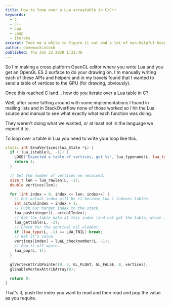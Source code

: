 ```yaml
---
title: How to loop over a Lua arraytable in C/C++
keywords: 
  - C
  - C++
  - Lua
  - Loop
  - Iterate
excerpt: Took me a while to figure it out and a lot of non-helpful Googling but looping over a table from Lua using the C API turns out to be pretty simple although not intuitive at all.
author: davemackintosh
published: Thu Jan 22 2020 1:21:46
---
```


So I'm making a cross platform OpenGL editor where you write Lua and you get an OpenGL ES 2 surface to do your drawing on. I'm manually writing each of these APIs and helpers and in my travels found that I wanted to send a table of vertices to the GPU (for drawing, obviously).

Once this reached C land... how do you iterate over a Lua table in C?

Well, after some faffing around with some implementations I found in mailing lists and in StackOverflow none of those worked so I hit the Lua source and manual to see what exactly what each function was doing.

They weren't doing what we wanted, or at least not in the language we expect it to.

To loop over a table in Lua you need to write your loop like this.

```cpp
static int SendVertices(lua_State *L) {
  if (!lua_istable(L, -1)) {
    LOGE("Expected a table of vertices, got %s", lua_typename(L, lua_type(L, -1)));
    return 1;
  }

  // Get the number of vertices we received.
  size_t len = lua_rawlen(L, -1);
  double vertices[len];

  for (int index = 0; index <= len; index++) {
    // Our actual index will be +1 because Lua 1 indexes tables.
    int actualIndex = index + 1; 
    // Push our target index to the stack.
    lua_pushinteger(L, actualIndex);
    // Get the table data at this index (and not get the table, which is what I thought this did.)
    lua_gettable(L, -2); 
    // Check for the sentinel nil element.
    if (lua_type(L, -1) == LUA_TNIL) break; 
    // Get it's value.
    vertices[index] = luaL_checknumber(L, -1);
    // Pop it off again.
    lua_pop(L, 1);
  }

  glVertexAttribPointer(0, 3, GL_FLOAT, GL_FALSE, 0, vertices);
  glEnableVertexAttribArray(0);

  return 0;
}

```

That's it, push the index you want to read and then read and pop the value as you require.

